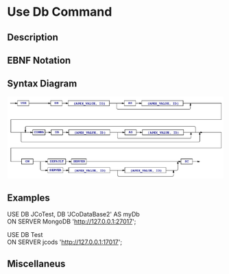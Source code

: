 # Use Db Command

## Description

## EBNF Notation

## Syntax Diagram
![UseDb Command Syntax!](/languageSpecification/assets/rules/useDb.png "USE DB Syntax Diagram") 

## Examples
USE DB JCoTest, DB 'JCoDataBase2' AS myDb  
	ON SERVER MongoDB 'http://127.0.0.1:27017';


USE DB Test  
	ON SERVER jcods 'http://127.0.0.1:17017';
  
  
## Miscellaneus


